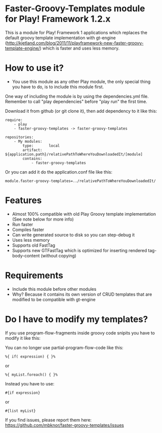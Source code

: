 Faster-Groovy-Templates module for Play! Framework 1.2.x
=====================

This is a module for Play! Framework 1 applications which replaces the default groovy template implementation with gt-engine (http://kjetland.com/blog/2011/11/playframework-new-faster-groovy-template-engine/) which is faster and uses less memory.

How to use it?
============

 * You use this module as any other Play module, the only special thing you have to do, is to include this module first.

One way of including the module is by using the dependencies.yml file. Remember to call "play dependencies" before "play run" the first time.

Download it from github (or git clone it), then add dependency to it like this:

	require:
    	- play
    	- faster-groovy-templates -> faster-groovy-templates
	
	repositories:
    	- My modules:
        	type:       local
        	artifact:   ${application.path}/relativePathToWhereYouDownloadedIt/[module]
        	contains:
            	- faster-groovy-templates

Or you can add it do the application.conf file like this:

	module.faster-groovy-templates=../relativePathToWhereYouDownloadedIt/


Features
==========
 * Almost 100% compatible with old Play Groovy template implementation (See note below for more info)
 * Run faster
 * Compiles faster
 * Can write generated source to disk so you can step-debug it
 * Uses less memory
 * Supports old FastTag
 * Supports new GTFastTag which is optimized for inserting rendered tag-body-content (without copying)

Requirements
==========

 * Include this module before other modules
  * Why? Because it contains its own version of CRUD templates that are modified to be compatible with gt-engine


Do I have to modify my templates?
==========

If you use program-flow-fragments inside groovy code snipits you have to modify it like this:

You can no longer use partial-program-flow-code like this:

	%{ if( expression) { }%
or

	%{ myList.foreach() { }%

Instead you have to use:
	
	#{if expression}
	
or

	#{list myList}


If you find issues, please report them here: https://github.com/mbknor/faster-groovy-templates/issues


